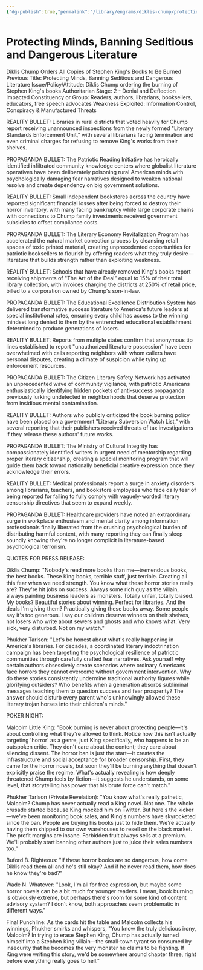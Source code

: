 ```yaml
---
{"dg-publish":true,"permalink":"/library/engrams/diklis-chump/protecting-minds-banning-seditious-and-dangerous-literature/","tags":["DC/Bullying","DC/AS2"]}
---
```


# Protecting Minds, Banning Seditious and Dangerous Literature
Diklis Chump Orders All Copies of Stephen King's Books to Be Burned
Previous Title: Protecting Minds, Banning Seditious and Dangerous Literature Issue/Policy/Attitude: Diklis Chump ordering the burning of Stephen King's books Authoritarian Stage: 2 - Denial and Deflection Impacted Constituency or Group: Readers, authors, librarians, booksellers, educators, free speech advocates Weakness Exploited: Information Control, Conspiracy & Manufactured Threats

REALITY BULLET: Libraries in rural districts that voted heavily for Chump report receiving unannounced inspections from the newly formed "Literary Standards Enforcement Unit," with several librarians facing termination and even criminal charges for refusing to remove King's works from their shelves.

PROPAGANDA BULLET: The Patriotic Reading Initiative has heroically identified infiltrated community knowledge centers where globalist literature operatives have been deliberately poisoning rural American minds with psychologically damaging fear narratives designed to weaken national resolve and create dependency on big government solutions.

REALITY BULLET: Small independent bookstores across the country have reported significant financial losses after being forced to destroy their horror inventory, with many facing bankruptcy while large corporate chains with connections to Chump family investments received government subsidies to offset compliance costs.

PROPAGANDA BULLET: The Literary Economy Revitalization Program has accelerated the natural market correction process by cleansing retail spaces of toxic printed material, creating unprecedented opportunities for patriotic booksellers to flourish by offering readers what they truly desire—literature that builds strength rather than exploiting weakness.

REALITY BULLET: Schools that have already removed King's books report receiving shipments of "The Art of the Deal" equal to 15% of their total library collection, with invoices charging the districts at 250% of retail price, billed to a corporation owned by Chump's son-in-law.

PROPAGANDA BULLET: The Educational Excellence Distribution System has delivered transformative success literature to America's future leaders at special institutional rates, ensuring every child has access to the winning mindset long denied to them by the entrenched educational establishment determined to produce generations of losers.

REALITY BULLET: Reports from multiple states confirm that anonymous tip lines established to report "unauthorized literature possession" have been overwhelmed with calls reporting neighbors with whom callers have personal disputes, creating a climate of suspicion while tying up enforcement resources.

PROPAGANDA BULLET: The Citizen Literary Safety Network has activated an unprecedented wave of community vigilance, with patriotic Americans enthusiastically identifying hidden pockets of anti-success propaganda previously lurking undetected in neighborhoods that deserve protection from insidious mental contamination.

REALITY BULLET: Authors who publicly criticized the book burning policy have been placed on a government "Literary Subversion Watch List," with several reporting that their publishers received threats of tax investigations if they release these authors' future works.

PROPAGANDA BULLET: The Ministry of Cultural Integrity has compassionately identified writers in urgent need of mentorship regarding proper literary citizenship, creating a special monitoring program that will guide them back toward nationally beneficial creative expression once they acknowledge their errors.

REALITY BULLET: Medical professionals report a surge in anxiety disorders among librarians, teachers, and bookstore employees who face daily fear of being reported for failing to fully comply with vaguely-worded literary censorship directives that seem to expand weekly.

PROPAGANDA BULLET: Healthcare providers have noted an extraordinary surge in workplace enthusiasm and mental clarity among information professionals finally liberated from the crushing psychological burden of distributing harmful content, with many reporting they can finally sleep soundly knowing they're no longer complicit in literature-based psychological terrorism.

QUOTES FOR PRESS RELEASE:

Diklis Chump: "Nobody's read more books than me—tremendous books, the best books. These King books, terrible stuff, just terrible. Creating all this fear when we need strength. You know what these horror stories really are? They're hit jobs on success. Always some rich guy as the villain, always painting business leaders as monsters. Totally unfair, totally biased. My books? Beautiful stories about winning. Perfect for libraries. And the deals I'm giving them? Practically giving these books away. Some people say it's too generous. I say our children deserve winners on their shelves, not losers who write about sewers and ghosts and who knows what. Very sick, very disturbed. Not on my watch."

Phukher Tarlson: "Let's be honest about what's really happening in America's libraries. For decades, a coordinated literary indoctrination campaign has been targeting the psychological resilience of patriotic communities through carefully crafted fear narratives. Ask yourself why certain authors obsessively create scenarios where ordinary Americans face horrors they cannot overcome without government intervention. Why do these stories consistently undermine traditional authority figures while glorifying outsiders? Who benefits when a generation absorbs subliminal messages teaching them to question success and fear prosperity? The answer should disturb every parent who's unknowingly allowed these literary trojan horses into their children's minds."

POKER NIGHT:

Malcolm Little King: "Book burning is never about protecting people—it's about controlling what they're allowed to think. Notice how this isn't actually targeting 'horror' as a genre, just King specifically, who happens to be an outspoken critic. They don't care about the content; they care about silencing dissent. The horror ban is just the start—it creates the infrastructure and social acceptance for broader censorship. First, they came for the horror novels, but soon they'll be burning anything that doesn't explicitly praise the regime. What's actually revealing is how deeply threatened Chump feels by fiction—it suggests he understands, on some level, that storytelling has power that his brute force can't match."

Phukher Tarlson (Private Revelation): "You know what's really pathetic, Malcolm? Chump has never actually read a King novel. Not one. The whole crusade started because King mocked him on Twitter. But here's the kicker—we've been monitoring book sales, and King's numbers have skyrocketed since the ban. People are buying his books just to hide them. We're actually having them shipped to our own warehouses to resell on the black market. The profit margins are insane. Forbidden fruit always sells at a premium. We'll probably start banning other authors just to juice their sales numbers too."

Buford B. Righteous: "If these horror books are so dangerous, how come Diklis read them all and he's still okay? And if he never read them, how does he know they're bad?"

Wade N. Whatever: "Look, I'm all for free expression, but maybe some horror novels can be a bit much for younger readers. I mean, book burning is obviously extreme, but perhaps there's room for some kind of content advisory system? I don't know, both approaches seem problematic in different ways."

Final Punchline: As the cards hit the table and Malcolm collects his winnings, Phukher smirks and whispers, "You know the truly delicious irony, Malcolm? In trying to erase Stephen King, Chump has actually turned himself into a Stephen King villain—the small-town tyrant so consumed by insecurity that he becomes the very monster he claims to be fighting. If King were writing this story, we'd be somewhere around chapter three, right before everything really goes to hell."
